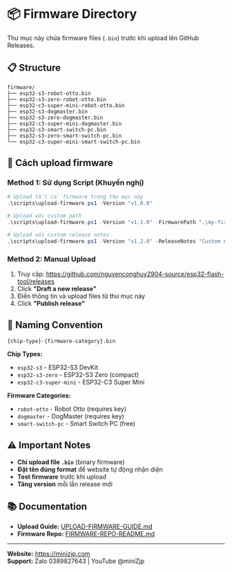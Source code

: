 # 📦 Firmware Directory

Thư mục này chứa firmware files (`.bin`) trước khi upload lên GitHub Releases.

## 📋 Structure

```
firmware/
├── esp32-s3-robot-otto.bin
├── esp32-s3-zero-robot-otto.bin
├── esp32-c3-super-mini-robot-otto.bin
├── esp32-s3-dogmaster.bin
├── esp32-s3-zero-dogmaster.bin
├── esp32-c3-super-mini-dogmaster.bin
├── esp32-s3-smart-switch-pc.bin
├── esp32-s3-zero-smart-switch-pc.bin
└── esp32-c3-super-mini-smart-switch-pc.bin
```

## 🚀 Cách upload firmware

### Method 1: Sử dụng Script (Khuyến nghị)

```powershell
# Upload tất cả firmware trong thư mục này
.\scripts\upload-firmware.ps1 -Version "v1.0.0"

# Upload với custom path
.\scripts\upload-firmware.ps1 -Version "v1.1.0" -FirmwarePath ".\my-firmware"

# Upload với custom release notes
.\scripts\upload-firmware.ps1 -Version "v1.2.0" -ReleaseNotes "Custom notes here"
```

### Method 2: Manual Upload

1. Truy cập: https://github.com/nguyenconghuy2904-source/esp32-flash-tool/releases
2. Click **"Draft a new release"**
3. Điền thông tin và upload files từ thư mục này
4. Click **"Publish release"**

## 📝 Naming Convention

```
{chip-type}-{firmware-category}.bin
```

**Chip Types:**
- `esp32-s3` - ESP32-S3 DevKit
- `esp32-s3-zero` - ESP32-S3 Zero (compact)
- `esp32-c3-super-mini` - ESP32-C3 Super Mini

**Firmware Categories:**
- `robot-otto` - Robot Otto (requires key)
- `dogmaster` - DogMaster (requires key)
- `smart-switch-pc` - Smart Switch PC (free)

## ⚠️ Important Notes

- **Chỉ upload file `.bin`** (binary firmware)
- **Đặt tên đúng format** để website tự động nhận diện
- **Test firmware** trước khi upload
- **Tăng version** mỗi lần release mới

## 📚 Documentation

- **Upload Guide:** [UPLOAD-FIRMWARE-GUIDE.md](../UPLOAD-FIRMWARE-GUIDE.md)
- **Firmware Repo:** [FIRMWARE-REPO-README.md](../FIRMWARE-REPO-README.md)

---

**Website:** https://minizjp.com  
**Support:** Zalo 0389827643 | YouTube @miniZjp

